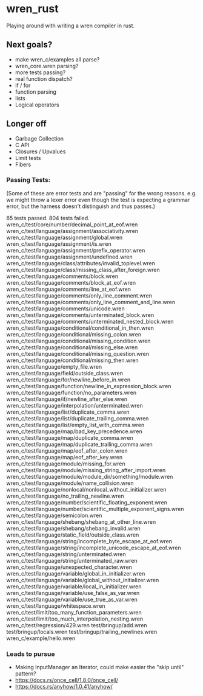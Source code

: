 # wren_rust
 Playing around with writing a wren compiler in rust.


## Next goals?
* make wren_c/examples all parse?
* wren_core.wren parsing?
* more tests passing?
* real function dispatch?
* if / for
* function parsing
* lists
* Logical operators

## Longer off
* Garbage Collection
* C API
* Closures / Upvalues
* Limit tests
* Fibers

### Passing Tests:
(Some of these are error tests and are "passing" for the wrong reasons.
e.g. we might throw a lexer error even though the test is expecting
a grammar error, but the harness doesn't distinguish and thus passes.)

65 tests passed. 804 tests failed.
wren_c/test/core/number/decimal_point_at_eof.wren
wren_c/test/language/assignment/associativity.wren
wren_c/test/language/assignment/global.wren
wren_c/test/language/assignment/is.wren
wren_c/test/language/assignment/prefix_operator.wren
wren_c/test/language/assignment/undefined.wren
wren_c/test/language/class/attributes/invalid_toplevel.wren
wren_c/test/language/class/missing_class_after_foreign.wren
wren_c/test/language/comments/block.wren
wren_c/test/language/comments/block_at_eof.wren
wren_c/test/language/comments/line_at_eof.wren
wren_c/test/language/comments/only_line_comment.wren
wren_c/test/language/comments/only_line_comment_and_line.wren
wren_c/test/language/comments/unicode.wren
wren_c/test/language/comments/unterminated_block.wren
wren_c/test/language/comments/unterminated_nested_block.wren
wren_c/test/language/conditional/conditional_in_then.wren
wren_c/test/language/conditional/missing_colon.wren
wren_c/test/language/conditional/missing_condition.wren
wren_c/test/language/conditional/missing_else.wren
wren_c/test/language/conditional/missing_question.wren
wren_c/test/language/conditional/missing_then.wren
wren_c/test/language/empty_file.wren
wren_c/test/language/field/outside_class.wren
wren_c/test/language/for/newline_before_in.wren
wren_c/test/language/function/newline_in_expression_block.wren
wren_c/test/language/function/no_parameters.wren
wren_c/test/language/if/newline_after_else.wren
wren_c/test/language/interpolation/unterminated.wren
wren_c/test/language/list/duplicate_comma.wren
wren_c/test/language/list/duplicate_trailing_comma.wren
wren_c/test/language/list/empty_list_with_comma.wren
wren_c/test/language/map/bad_key_precedence.wren
wren_c/test/language/map/duplicate_comma.wren
wren_c/test/language/map/duplicate_trailing_comma.wren
wren_c/test/language/map/eof_after_colon.wren
wren_c/test/language/map/eof_after_key.wren
wren_c/test/language/module/missing_for.wren
wren_c/test/language/module/missing_string_after_import.wren
wren_c/test/language/module/module_dir/something/module.wren
wren_c/test/language/module/name_collision.wren
wren_c/test/language/nonlocal/nonlocal_without_initializer.wren
wren_c/test/language/no_trailing_newline.wren
wren_c/test/language/number/scientific_floating_exponent.wren
wren_c/test/language/number/scientific_multiple_exponent_signs.wren
wren_c/test/language/semicolon.wren
wren_c/test/language/shebang/shebang_at_other_line.wren
wren_c/test/language/shebang/shebang_invalid.wren
wren_c/test/language/static_field/outside_class.wren
wren_c/test/language/string/incomplete_byte_escape_at_eof.wren
wren_c/test/language/string/incomplete_unicode_escape_at_eof.wren
wren_c/test/language/string/unterminated.wren
wren_c/test/language/string/unterminated_raw.wren
wren_c/test/language/unexpected_character.wren
wren_c/test/language/variable/global_in_initializer.wren
wren_c/test/language/variable/global_without_initializer.wren
wren_c/test/language/variable/local_in_initializer.wren
wren_c/test/language/variable/use_false_as_var.wren
wren_c/test/language/variable/use_true_as_var.wren
wren_c/test/language/whitespace.wren
wren_c/test/limit/too_many_function_parameters.wren
wren_c/test/limit/too_much_interpolation_nesting.wren
wren_c/test/regression/429.wren
test/bringup/add.wren
test/bringup/locals.wren
test/bringup/trailing_newlines.wren
wren_c/example/hello.wren

### Leads to pursue
* Making InputManager an Iterator, could make easier the "skip until" pattern?
* https://docs.rs/once_cell/1.8.0/once_cell/
* https://docs.rs/anyhow/1.0.41/anyhow/
